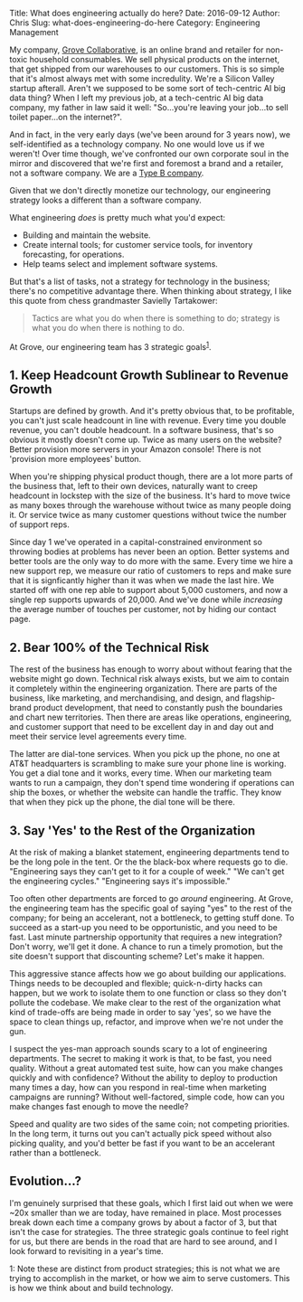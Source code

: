 Title: What does engineering actually do here?
Date: 2016-09-12
Author: Chris
Slug: what-does-engineering-do-here
Category: Engineering Management

My company, [Grove Collaborative](https://www.grove.co), is an online
brand and retailer for non-toxic household consumables. We sell
physical products on the internet, that get shipped from our
warehouses to our customers. This is so simple that it's almost always
met with some incredulity. We're a Silicon Valley startup
afterall. Aren't we supposed to be some sort of tech-centric AI big
data thing? When I left my previous job, at a tech-centric AI big data
company, my father in law said it well: "So...you're leaving your
job...to sell toilet paper...on the internet?".

And in fact, in the very early days (we've been around for 3 years
now), we self-identified as a technology company. No one would love us
if we weren't! Over time though, we've confronted our own corporate
soul in the mirror and discovered that we're first and foremost a
brand and a retailer, not a software company. We are a
[Type B company](http://blog.untrod.com/2016/06/software-at-companies-that-dont-sell-software.html).

Given that we don't directly monetize our technology, our engineering
strategy looks a different than a software company.

What engineering *does* is pretty much what you'd expect:

- Building and maintain the website.
- Create internal tools; for customer service tools, for inventory
  forecasting, for operations.
- Help teams select and implement software systems.

But that's a list of tasks, not a strategy for technology in the
business; there's no competitive advantage there. When thinking about
strategy, I like this quote from chess grandmaster Savielly
Tartakower:

> Tactics are what you do when there is something to do; strategy is
> what you do when there is nothing to do.

At Grove, our engineering team has 3 strategic
goals<sup>[1](#footnote1)</sup>.

## 1. Keep Headcount Growth Sublinear to Revenue Growth

Startups are defined by growth. And it's pretty obvious that, to be
profitable, you can't just scale headcount in line with revenue. Every
time you double revenue, you can't double headcount. In a software
business, that's so obvious it mostly doesn't come up. Twice as many
users on the website? Better provision more servers in your Amazon
console! There is not 'provision more employees' button.

When you're shipping physical product though, there are a lot more
parts of the business that, left to their own devices, naturally want
to creep headcount in lockstep with the size of the business. It's
hard to move twice as many boxes through the warehouse without twice
as many people doing it. Or service twice as many customer questions
without twice the number of support reps.

Since day 1 we've operated in a capital-constrained environment so
throwing bodies at problems has never been an option. Better systems
and better tools are the only way to do more with the same. Every time
we hire a new support rep, we measure our ratio of customers to reps
and make sure that it is signficantly higher than it was when we made
the last hire. We started off with one rep able to support about 5,000
customers, and now a single rep supports upwards of 20,000. And we've
done while *increasing* the average number of touches per customer,
not by hiding our contact page.

## 2. Bear 100% of the Technical Risk

The rest of the business has enough to worry about without fearing
that the website might go down. Technical risk always exists, but we
aim to contain it completely within the engineering
organization. There are parts of the business, like marketing, and
merchandising, and design, and flagship-brand product development, that
need to constantly push the boundaries and chart new
territories. Then there are areas like operations, engineering, and
customer support that need to be excellent day in and day out and
meet their service level agreements every time.

The latter are dial-tone services. When you pick up the phone, no one
at AT&T headquarters is scrambling to make sure your phone line is
working. You get a dial tone and it works, every time. When our
marketing team wants to run a campaign, they don't spend time
wondering if operations can ship the boxes, or whether the website can
handle the traffic. They know that when they pick up the phone, the
dial tone will be there.

## 3. Say 'Yes' to the Rest of the Organization

At the risk of making a blanket statement, engineering departments
tend to be the long pole in the tent. Or the the black-box where
requests go to die. "Engineering says they can't get to it for a
couple of week." "We can't get the engineering cycles." "Engineering
says it's impossible."

Too often other departments are forced to go *around* engineering. At
Grove, the engineering team has the specific goal of saying "yes" to
the rest of the company; for being an accelerant, not a bottleneck, to
getting stuff done. To succeed as a start-up you need to be
opportunistic, and you need to be fast. Last minute partnership
opportunity that requires a new integration? Don't worry, we'll get it
done. A chance to run a timely promotion, but the site doesn't support
that discounting scheme? Let's make it happen.

This aggressive stance affects how we go about building our
applications. Things needs to be decoupled and flexible; quick-n-dirty
hacks can happen, but we work to isolate them to one function or class
so they don't pollute the codebase. We make clear to the rest of the
organization what kind of trade-offs are being made in order to say
'yes', so we have the space to clean things up, refactor, and improve
when we're not under the gun.

I suspect the yes-man approach sounds scary to a lot of engineering
departments. The secret to making it work is that, to be fast, you
need quality. Without a great automated test suite, how can you make
changes quickly and with confidence? Without the ability to deploy to
production many times a day, how can you respond in real-time when
marketing campaigns are running? Without well-factored, simple code,
how can you make changes fast enough to move the needle?

Speed and quality are two sides of the same coin; not competing
priorities. In the long term, it turns out you can't actually pick
speed without also picking quality, and you'd better be fast if you
want to be an accelerant rather than a bottleneck.

## Evolution...?

I'm genuinely surprised that these goals, which I first laid out when
we were ~20x smaller than we are today, have remained in place. Most
processes break down each time a company grows by about a factor of 3,
but that isn't the case for strategies. The three strategic goals
continue to feel right for us, but there are bends in the road that
are hard to see around, and I look forward to revisiting in a year's
time.

<a name="footnote1">1</a>: Note these are distinct from product
strategies; this is not what we are trying to accomplish in the
market, or how we aim to serve customers. This is how we think about
and build technology.

